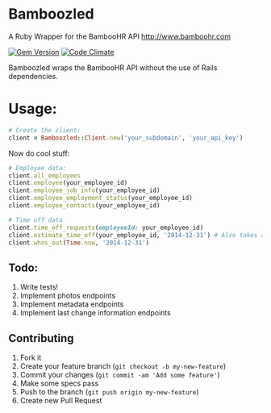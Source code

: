 # Bamboozled
A Ruby Wrapper for the BambooHR API http://www.bamboohr.com

[![Gem Version](https://badge.fury.io/rb/bamboozled.svg)](http://badge.fury.io/rb/bamboozled) [![Code Climate](https://codeclimate.com/github/Skookum/bamboozled.png)](https://codeclimate.com/github/Skookum/bamboozled)

Bamboozled wraps the BambooHR API without the use of Rails dependencies.

# Usage:

```ruby
# Create the client:
client = Bamboozled::Client.new('your_subdomain', 'your_api_key')
```

Now do cool stuff:

```ruby
# Employee data:
client.all_employees
client.employee(your_employee_id)
client.employee_job_info(your_employee_id)
client.employee_employment_status(your_employee_id)
client.employee_contacts(your_employee_id)

# Time off data
client.time_off_requests(employeeId: your_employee_id)
client.estimate_time_off(your_employee_id, '2014-12-31') # Also takes a Time or Date object
client.whos_out(Time.now, '2014-12-31')
```

## Todo:

1. Write tests!
2. Implement photos endpoints
3. Implement metadata endpoints
4. Implement last change information endpoints

## Contributing

1. Fork it
2. Create your feature branch (`git checkout -b my-new-feature`)
3. Commit your changes (`git commit -am 'Add some feature'`)
4. Make some specs pass
5. Push to the branch (`git push origin my-new-feature`)
6. Create new Pull Request

